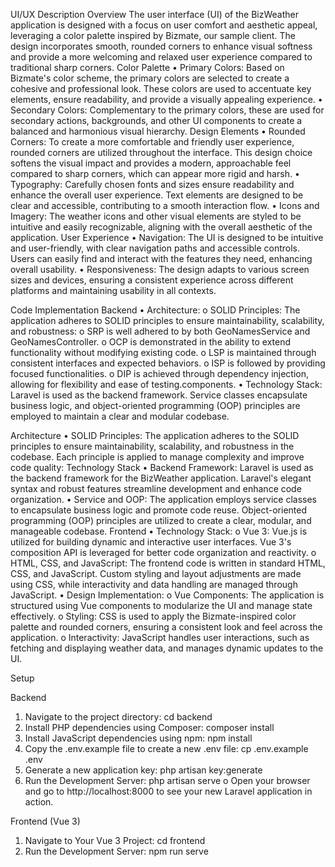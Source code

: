 UI/UX Description
Overview
The user interface (UI) of the BizWeather application is designed with a focus on user comfort and aesthetic appeal, leveraging a color palette inspired by Bizmate, our sample client. The design incorporates smooth, rounded corners to enhance visual softness and provide a more welcoming and relaxed user experience compared to traditional sharp corners.
Color Palette
•	Primary Colors: Based on Bizmate's color scheme, the primary colors are selected to create a cohesive and professional look. These colors are used to accentuate key elements, ensure readability, and provide a visually appealing experience.
•	Secondary Colors: Complementary to the primary colors, these are used for secondary actions, backgrounds, and other UI components to create a balanced and harmonious visual hierarchy.
Design Elements
•	Rounded Corners: To create a more comfortable and friendly user experience, rounded corners are utilized throughout the interface. This design choice softens the visual impact and provides a modern, approachable feel compared to sharp corners, which can appear more rigid and harsh.
•	Typography: Carefully chosen fonts and sizes ensure readability and enhance the overall user experience. Text elements are designed to be clear and accessible, contributing to a smooth interaction flow.
•	Icons and Imagery: The weather icons and other visual elements are styled to be intuitive and easily recognizable, aligning with the overall aesthetic of the application.
User Experience
•	Navigation: The UI is designed to be intuitive and user-friendly, with clear navigation paths and accessible controls. Users can easily find and interact with the features they need, enhancing overall usability.
•	Responsiveness: The design adapts to various screen sizes and devices, ensuring a consistent experience across different platforms and maintaining usability in all contexts.

Code Implementation
Backend
•	Architecture:
o	SOLID Principles: The application adheres to SOLID principles to ensure maintainability, scalability, and robustness:
o	SRP is well adhered to by both GeoNamesService and GeoNamesController.
o	OCP is demonstrated in the ability to extend functionality without modifying existing code.
o	LSP is maintained through consistent interfaces and expected behaviors.
o	ISP is followed by providing focused functionalities.
o	DIP is achieved through dependency injection, allowing for flexibility and ease of testing.components.
•	Technology Stack: Laravel is used as the backend framework. Service classes encapsulate business logic, and object-oriented programming (OOP) principles are employed to maintain a clear and modular codebase.

Architecture
•	SOLID Principles: The application adheres to the SOLID principles to ensure maintainability, scalability, and robustness in the codebase. Each principle is applied to manage complexity and improve code quality:
Technology Stack
•	Backend Framework: Laravel is used as the backend framework for the BizWeather application. Laravel's elegant syntax and robust features streamline development and enhance code organization.
•	Service and OOP: The application employs service classes to encapsulate business logic and promote code reuse. Object-oriented programming (OOP) principles are utilized to create a clear, modular, and manageable codebase.
Frontend
•	Technology Stack:
o	Vue 3: Vue.js is utilized for building dynamic and interactive user interfaces. Vue 3's composition API is leveraged for better code organization and reactivity.
o	HTML, CSS, and JavaScript: The frontend code is written in standard HTML, CSS, and JavaScript. Custom styling and layout adjustments are made using CSS, while interactivity and data handling are managed through JavaScript.
•	Design Implementation:
o	Vue Components: The application is structured using Vue components to modularize the UI and manage state effectively.
o	Styling: CSS is used to apply the Bizmate-inspired color palette and rounded corners, ensuring a consistent look and feel across the application.
o	Interactivity: JavaScript handles user interactions, such as fetching and displaying weather data, and manages dynamic updates to the UI.

Setup

Backend
1.	Navigate to the project directory:
cd backend
2.	Install PHP dependencies using Composer:
composer install
3.	Install JavaScript dependencies using npm:
npm install
4.	Copy the .env.example file to create a new .env file:
cp .env.example .env
5.	Generate a new application key:
php artisan key:generate
6.	Run the Development Server:
php artisan serve
o	Open your browser and go to http://localhost:8000 to see your new Laravel application in action.

Frontend (Vue 3)
1.	Navigate to Your Vue 3 Project:
cd frontend
2.	Run the Development Server:
npm run serve



